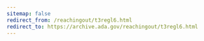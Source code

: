 ```yaml
---
sitemap: false 
redirect_from: /reachingout/t3regl6.html 
redirect_to: https://archive.ada.gov/reachingout/t3regl6.html 
---
```

